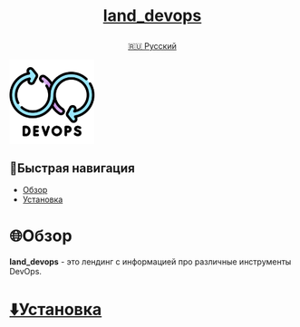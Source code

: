 <h1>
<p align="center">
<a href="https://github.com/GnomeShift/land_devops" target="_blank" rel="noopener noreferrer">land_devops</a>
</p>
</h1>

<p align="center">
<a href="README.md">🇷🇺 Русский</a>
</p>

<img src=".github/devops.png"  alt="projectLogo" width=150px height=150px align="center" />

## 🚀Быстрая навигация
* [Обзор](#обзор)
* [Установка](#установка)

# 🌐Обзор
**land_devops** - это лендинг с информацией про различные инструменты DevOps.

# [⬇️Установка](INSTALL.md)